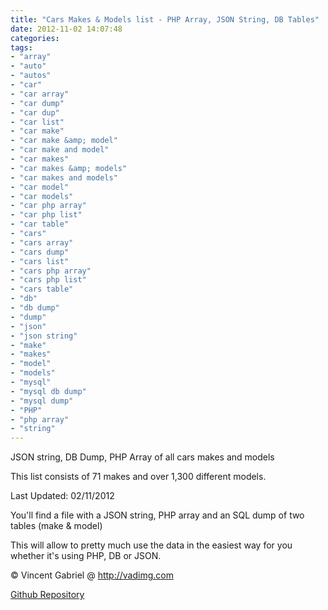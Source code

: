 ```yaml
---
title: "Cars Makes & Models list - PHP Array, JSON String, DB Tables"
date: 2012-11-02 14:07:48
categories: 
tags: 
- "array"
- "auto"
- "autos"
- "car"
- "car array"
- "car dump"
- "car dup"
- "car list"
- "car make"
- "car make &amp; model"
- "car make and model"
- "car makes"
- "car makes &amp; models"
- "car makes and models"
- "car model"
- "car models"
- "car php array"
- "car php list"
- "car table"
- "cars"
- "cars array"
- "cars dump"
- "cars list"
- "cars php array"
- "cars php list"
- "cars table"
- "db"
- "db dump"
- "dump"
- "json"
- "json string"
- "make"
- "makes"
- "model"
- "models"
- "mysql"
- "mysql db dump"
- "mysql dump"
- "PHP"
- "php array"
- "string"
---
```


JSON string, DB Dump, PHP Array of all cars makes and models

This list consists of 71 makes and over 1,300 different models.

Last Updated: 02/11/2012

You'll find a file with a JSON string, PHP array and an SQL dump of two tables (make &amp; model)

This will allow to pretty much use the data in the easiest way for you whether it's using PHP, DB or JSON.

© Vincent Gabriel @ <a href="http://vadimg.com/">http://vadimg.com</a>

<a href="https://github.com/VinceG/Auto-Cars-Makes-And-Models" target="_blank">Github Repository</a>
